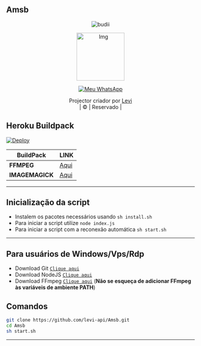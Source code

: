 ## Amsb
<p align="center">

  <img src="http://readme-typing-svg.herokuapp.com?color=%230B80F7&center=true&vCenter=true&multiline=false&lines=Amsb;" alt="budii">

</p>
<div align="center">
  <p align="center">
<img src="https://telegra.ph/file/5f3cf9dcddcc0fe23cac7.jpg" alt="Img" width="128" height="128"/>
</p>
  <p align="center">
<a href="https://wa.me/558981457096"><img title="Meu WhatsApp" src="https://img.shields.io/badge/whatsapp-js/JulieMwol?color=blue&style=for-the-badge&logo=WhatsApp"></a>
</p>
</div>
<p align="center">
Projector criador por <a href="https://github.com/levi-api">Levi</a> 
    <br>
       | © |
        Reservado |
    <br> 
</p>

## Heroku Buildpack
[![Deploy](https://www.herokucdn.com/deploy/button.svg)](https://heroku.com/deploy?template=https://github.com/levi-api/Amsb)

| BuildPack | LINK |
|--------|--------|
| **FFMPEG** |[Aqui](https://github.com/jonathanong/heroku-buildpack-ffmpeg-latest) |
| **IMAGEMAGICK** | [Aqui](https://github.com/DuckyTeam/heroku-buildpack-imagemagick) |

---------
## Inicialização da script

* Instalem os pacotes necessários usando `sh install.sh`
* Para iniciar a script utilize `node index.js`
* Para iniciar a script com a reconexão automática `sh start.sh`

---------

## Para usuários de Windows/Vps/Rdp

* Download Git [`Clique aqui`](https://git-scm.com/downloads)
* Download NodeJS [`Clique aqui`](https://nodejs.org/en/download)
* Download FFmpeg [`Clique aqui`](https://ffmpeg.org/download.html) (**Não se esqueça de adicionar FFmpeg às variáveis de ambiente PATH**)

## Comandos

```bash
git clone https://github.com/levi-api/Amsb.git
cd Amsb
sh start.sh

```
---------
